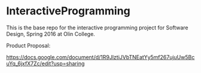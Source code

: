 # InteractiveProgramming
This is the base repo for the interactive programming project for Software Design, Spring 2016 at Olin College.

Product Proposal:

https://docs.google.com/document/d/1R9JlztiJVbTNEatYy5mf267ujuUw5BcuYq_6jxfX7Zc/edit?usp=sharing


